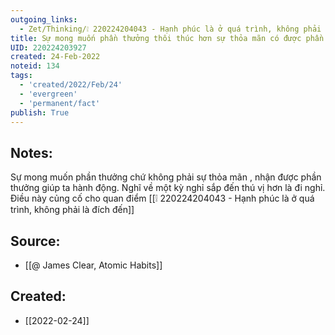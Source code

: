 ```yaml
---
outgoing_links:
  - Zet/Thinking/❕ 220224204043 - Hạnh phúc là ở quá trình, không phải là đích đến
title: Sự mong muốn phần thưởng thôi thúc hơn sự thỏa mãn có được phần thưởng
UID: 220224203927
created: 24-Feb-2022
noteid: 134
tags:
  - 'created/2022/Feb/24'
  - 'evergreen'
  - 'permanent/fact'
publish: True
---
```

## Notes:
Sự mong muốn phần thưởng chứ không phải sự thỏa mãn , nhận được phần thưởng giúp ta hành động. Nghĩ về một kỳ nghỉ sắp đến thú vị hơn là đi nghỉ. Điều này củng cố cho quan điểm [[❕ 220224204043 - Hạnh phúc là ở quá trình, không phải là đích đến]]

## Source:
- [[@ James Clear, Atomic Habits]]




## Created:
- [[2022-02-24]]
